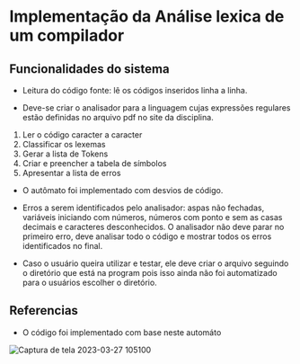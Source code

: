 # Implementação da Análise lexica de um compilador

## Funcionalidades do sistema

- Leitura do código fonte:  lê os códigos inseridos linha a linha.

- Deve-se criar o analisador para a linguagem cujas expressões regulares estão definidas no arquivo pdf no site da disciplina.
1. Ler o código caracter a caracter
2. Classificar os lexemas
3. Gerar a lista de Tokens
4. Criar e preencher a tabela de símbolos
5. Apresentar a lista de erros

- O autômato foi implementado com desvios de código.

- Erros a serem identificados pelo analisador: aspas não fechadas, variáveis iniciando com números, números com ponto e sem as casas decimais e caracteres desconhecidos. O analisador não deve parar no primeiro erro, deve analisar todo o código e mostrar todos os erros identificados no final.

- Caso o usuário queira utilizar e testar, ele deve criar o arquivo seguindo o diretório que está na program pois isso ainda não foi automatizado para o usuários escolher o diretório.

## Referencias

- O código foi implementado com base neste automáto 

![Captura de tela 2023-03-27 105100](https://user-images.githubusercontent.com/90864593/227964243-7e76071f-2849-410d-a799-c46f51e131ef.png)
